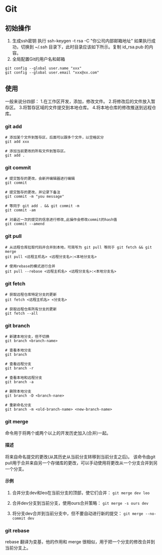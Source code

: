 # Git
## 初始操作
1. 生成ssh密钥
执行 ssh-keygen -t rsa -C "你公司内部邮箱地址"
如果执行成功，切换到 ~/.ssh 目录下，此时目录应该如下所示。复制 id_rsa.pub 的内容。
2. 全局配置Git的用户名和邮箱
```
git config --global user.name "xxx"
git config --global user.email "xxx@xx.com"
```


## 使用
一般来说分四部：
   1.在工作区开发，添加，修改文件。
   2.将修改后的文件放入暂存区。
   3.将暂存区域的文件提交到本地仓库。
   4.将本地仓库的修改推送到远程仓库。

### git add
```
# 添加某个文件到暂存区，后面可以跟多个文件，以空格区分
git add xxx

# 添加当前更改的所有文件到暂存区。
git add .
```

### git commit
```
# 提交暂存的更改，会新开编辑器进行编辑
git commit 

# 提交暂存的更改，并记录下备注
git commit -m "you message"

# 等同于 git add . && git commit -m
git commit -am

# 对最近一次的提交的信息进行修改,此操作会修改commit的hash值
git commit --amend
```
### git pull
```
# 从远程仓库拉取代码并合并到本地，可简写为 git pull 等同于 git fetch && git merge 
git pull <远程主机名> <远程分支名>:<本地分支名>

# 使用rebase的模式进行合并
git pull --rebase <远程主机名> <远程分支名>:<本地分支名>
```

### git fetch
```
# 获取远程仓库特定分支的更新
git fetch <远程主机名> <分支名>

# 获取远程仓库所有分支的更新
git fetch --all
```

### git branch
```
# 新建本地分支，但不切换
git branch <branch-name> 

# 查看本地分支
git branch

# 查看远程分支
git branch -r

# 查看本地和远程分支
git branch -a

# 删除本地分支
git branch -D <branch-nane>

# 重新命名分支
git branch -m <old-branch-name> <new-branch-name>
```
### git merge
命令用于将两个或两个以上的开发历史加入(合并)一起。

#### 描述
将来自命名提交的更改(从其历史从当前分支转移到当前分支之后)。 该命令由git pull用于合并来自另一个存储库的更改，可以手动使用将更改从一个分支合并到另一个分支。

#### 示例
1. 合并分支dev和leo在当前分支的顶部，使它们合并：
```git merge dev leo```

2. 合并dev分支到当前分支，使用ours合并策略：
```git merge -s ours dev```

3. 将分支dev合并到当前分支中，但不要自动进行新的提交：
```git merge --no-commit dev```

### git rebase
rebase 翻译为变基，他的作用和 merge 很相似，用于把一个分支的修改合并到当前分支上。
